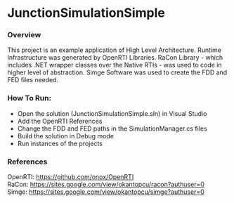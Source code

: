 # JunctionSimulationSimple

### Overview
This project is an example application of High Level Architecture. 
Runtime Infrastructure was generated by OpenRTI Libraries. 
RaCon Library - which includes .NET wrapper classes over the Native RTIs - was used to code in higher level of abstraction. 
Simge Software was used to create the FDD and FED files needed.


### How To Run:
- Open the solution (JunctionSimulationSimple.sln) in Visual Studio
- Add the OpenRTI References
- Change the FDD and FED paths in the SimulationManager.cs files
- Build the solution in Debug mode
- Run instances of the projects


### References
OpenRTI: https://github.com/onox/OpenRTI  <br />
RaCon: https://sites.google.com/view/okantopcu/racon?authuser=0 <br />
Simge: https://sites.google.com/view/okantopcu/simge?authuser=0 <br />

